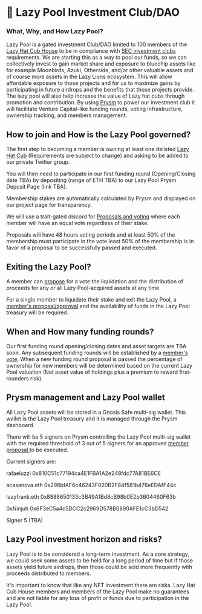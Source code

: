 # 💸 Lazy Pool Investment Club/DAO

### What, Why, and How Lazy Pool? <a href="#what-is-the-dead-pool" id="what-is-the-dead-pool"></a>

Lazy Pool is a gated investment Club/DAO limited to 100 members of the [Lazy Hat Cub House](../) to be in compliance with [SEC investment clubs](https://www.sec.gov/reportspubs/investor-publications/investorpubsinvclubhtm.html) requirements. We are starting this as a way to pool our funds, so we can collectively invest to gain market share and exposure to bluechip assets like for example Moonbirds, Azuki, Otherside, and/or other valuable assets and of course more assets in the Lazy Lions ecosystem. This will allow affordable exposure to those projects and for us to maximize gains by participating in future airdrops and the benefits that those projects provide. The lazy pool will also help increase the value of Lazy hat cubs through promotion and contribution. By using [Prysm](https://nftsquads.gitbook.io/resource-center/faqs/general-faqs) to power our investment club it will facilitate Venture Capital-like funding rounds, voting infrastructure, ownership tracking, and members management.&#x20;

## How to join and How is the Lazy Pool governed?

The first step to becoming a member is owning at least one delisted [Lazy Hat Cub](https://opensea.io/collection/lazy-cubs-?search\[sortBy]=UNIT\_PRICE\&search\[sortAscending]=true\&search\[stringTraits]\[0]\[name]=Headgear\&search\[stringTraits]\[0]\[values]\[0]=LAZY%20Hat) (Requirements are subject to change) and asking to be added to our private Twitter group.

You will then need to participate in our first funding round (Opening/Closing date TBA) by depositing (range of ETH TBA) to our Lazy Pool Prysm Deposit Page (link TBA).

Membership stakes are automatically calculated by Prysm and displayed on our project page for transparency.

We will use a trait-gated discord for ​[Proposals and voting](broken-reference) where each member will have an equal vote regardless of their stake.

Proposals will have 48 hours voting periods and at least 50% of the membership must participate in the vote least 50% of the membership is in favor of a proposal to be successfully passed and executed.

## Exiting the Lazy Pool?

A member can [propose](lazy-pool-investment-club-dao.md#how-do-i-enter-the-dead-pool) for a vote the liquidation and the distribution of proceeds for any or all Lazy Pool-acquired assets at any time.

For a single member to liquidate their stake and exit the Lazy Pool, a [member's proposal/approval](lazy-pool-investment-club-dao.md#how-do-i-enter-the-dead-pool) and the availability of funds in the Lazy Pool treasury will be required.

## When and How many funding rounds?

Our first funding round opening/closing dates and asset targets are TBA soon. Any subsequent funding rounds will be established by a [member's vote](lazy-pool-investment-club-dao.md#how-to-join-and-how-is-the-lazy-pool-governed). When a new funding round proposal is passed the percentage of ownership for new members will be determined based on the current Lazy Pool valuation (Net asset value of holdings plus a premium to reward first-rounders risk).&#x20;

## &#x20;Prysm management and Lazy Pool wallet

All Lazy Pool assets will be stored in a Gnosis Safe multi-sig wallet. This wallet is the Lazy Pool treasury and it is managed through the Prysm dashboard. &#x20;

There will be 5 signers on Prysm controlling the Lazy Pool multi-sig wallet with the required threshold of 3 out of 5 signers for an approved [member proposal ](lazy-pool-investment-club-dao.md#how-to-join-and-how-is-the-lazy-pool-governed)to be executed.

Current signers are:

rafaeluzzi 0x810C51c77194ca4E1FBA1A2e248fdc77A81BE6CE

acasanova.eth 0x298bfAF6c46243F020B2F84f581b476eEDAfF44c

lazyfrank.eth 0x8888650133c3B49A1Bd8cB98b0E2b3604460F63b

0xNinjuh 0x6F3eC5a4c5DCC2c2969D578B0890AFE1cC3bD542

Signer 5 (TBA)

## Lazy Pool investment horizon and risks?

Lazy Pool is to be considered a long-term investment. As a core strategy, we could seek some assets to be held for a long period of time but if those assets yield future airdrops, then those could be sold more frequently with proceeds distributed to members.&#x20;

It's important to know that like any NFT investment there are risks. Lazy Hat Cub House members and members of the Lazy Pool make no guarantees and are not liable for any loss of profit or funds due to participation in the Lazy Pool.

### &#x20;<a href="#undefined" id="undefined"></a>

### &#x20;<a href="#undefined-1" id="undefined-1"></a>
